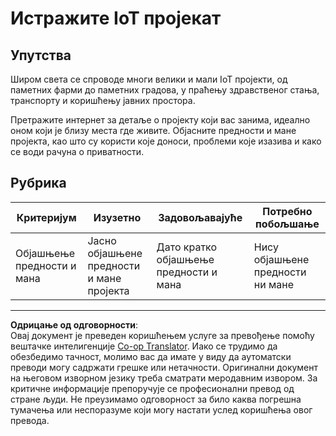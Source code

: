 <!--
CO_OP_TRANSLATOR_METADATA:
{
  "original_hash": "7ef1cec2d27b086032d46ab1958f3e99",
  "translation_date": "2025-08-28T14:05:46+00:00",
  "source_file": "1-getting-started/lessons/1-introduction-to-iot/assignment.md",
  "language_code": "sr"
}
-->
# Истражите IoT пројекат

## Упутства

Широм света се спроводе многи велики и мали IoT пројекти, од паметних фарми до паметних градова, у праћењу здравственог стања, транспорту и коришћењу јавних простора.

Претражите интернет за детаље о пројекту који вас занима, идеално оном који је близу места где живите. Објасните предности и мане пројекта, као што су користи које доноси, проблеми које изазива и како се води рачуна о приватности.

## Рубрика

| Критеријум | Изузетно | Задовољавајуће | Потребно побољшање |
| ---------- | -------- | -------------- | ------------------ |
| Објашњење предности и мана | Јасно објашњене предности и мане пројекта | Дато кратко објашњење предности и мана | Нису објашњене предности ни мане |

---

**Одрицање од одговорности**:  
Овај документ је преведен коришћењем услуге за превођење помоћу вештачке интелигенције [Co-op Translator](https://github.com/Azure/co-op-translator). Иако се трудимо да обезбедимо тачност, молимо вас да имате у виду да аутоматски преводи могу садржати грешке или нетачности. Оригинални документ на његовом изворном језику треба сматрати меродавним извором. За критичне информације препоручује се професионални превод од стране људи. Не преузимамо одговорност за било каква погрешна тумачења или неспоразуме који могу настати услед коришћења овог превода.